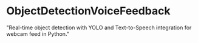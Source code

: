 # ObjectDetectionVoiceFeedback
"Real-time object detection with YOLO and Text-to-Speech integration for webcam feed in Python."
